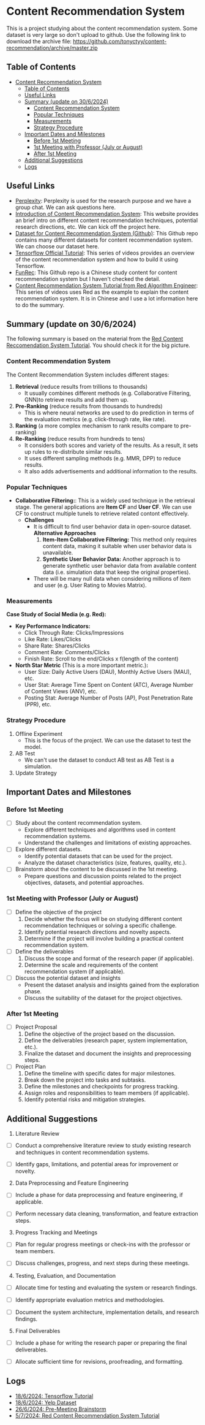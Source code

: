 # Content Recommendation System
This is a project studying about the content recommendation system. Some dataset is very large so don't upload to github. Use the following link to download the archive file: https://github.com/tonyctyy/content-recommendation/archive/master.zip

## Table of Contents
- [Content Recommendation System](#content-recommendation-system)
  - [Table of Contents](#table-of-contents)
  - [Useful Links](#useful-links)
  - [Summary (update on 30/6/2024)](#summary-update-on-3062024)
    - [Content Recommendation System](#content-recommendation-system-1)
    - [Popular Techniques](#popular-techniques)
    - [Measurements](#measurements)
    - [Strategy Procedure](#strategy-procedure)
  - [Important Dates and Milestones](#important-dates-and-milestones)
    - [Before 1st Meeting ](#before-1st-meeting-)
    - [1st Meeting with Professor (July or August) ](#1st-meeting-with-professor-july-or-august-)
    - [After 1st Meeting ](#after-1st-meeting-)
  - [Additional Suggestions](#additional-suggestions)
  - [Logs](#logs)



## Useful Links
- [Perplexity](https://www.perplexity.ai/collections/Content-Recommendation-FYP-r8AxwOpsSAyDXFh7Np00lg): Perplexity is used for the research purpose and we have a group chat. We can ask questions here.
- [Introduction of Content Recommendation System](https://slogix.in/phd-research-topics-in-recommender-systems-based-on-deep-learning/): This website provides an brief intro on different content recommendation techniques, potential research directions, etc. We can kick off the project here.
- [Dataset for Content Recommendation System (Github)](https://github.com/RUCAIBox/RecSysDatasets): This Github repo contains many different datasets for content recommendation system. We can choose our dataset here.
- [Tensorflow Official Tutorial](https://www.youtube.com/watch?v=BthUPVwA59s&list=PLQY2H8rRoyvy2MiyUBz5RWZr5MPFkV3qz&index=2): This series of videos provides an overview of the content recommendation system and how to build it using Tensorflow.
- [FunRec](https://github.com/datawhalechina/fun-rec?tab=readme-ov-file): This Github repo is a Chinese study content for content recommendation system but I haven't checked the detail.
- [Content Recommendation System Tutorial from Red Algorithm Engineer](https://youtu.be/5dTOPen28ts?si=qhYBTACSpeeFZXqk): This series of videos uses Red as the example to explain the content recommendation system. It is in Chinese and I use a lot information here to do the summary.



## Summary (update on 30/6/2024)
The following summary is based on the material from the [Red Content Reccomendation System Tutorial](logs/RedRS_Tutorial.md). You should check it for the big picture.
### Content Recommendation System
The Content Recommendation System includes different stages:
1. **Retrieval** (reduce results from trillions to thousands)
   - It usually combines different methods (e.g. Collaborative Filtering, GNN)to retrieve results and add them up. 
2. **Pre-Ranking** (reduce results from thousands to hundreds)
   - This is where neural networks are used to do prediction in terms of the evaluation metrics (e.g. click-through rate, like rate). 
3. **Ranking** (a more complex mechanism to rank results compare to pre-ranking)
4. **Re-Ranking** (reduce results from hundreds to tens)
   - It considers both scores and variety of the results. As a result, it sets up rules to re-distribute similar results.
   - It uses different sampling methods (e.g. MMR, DPP) to reduce results. 
   - It also adds advertisements and additional information to the results.


### Popular Techniques 
- **Collaborative Filtering:**: This is a widely used technique in the retrieval stage. The general applications are **Item CF** and **User CF**. We can use CF to construct multiple tunels to retrieve related contont effectively.
  - **Challenges**
    - It is difficult to find user behavior data in open-source dataset.
      **Alternative Approaches**
      1. **Item-Item Collaborative Filtering:** This method only requires content data, making it suitable when user behavior data is unavailable.
      2. **Synthetic User Behavior Data:** Another approach is to generate synthetic user behavior data from available content data (i.e. simulation data that keep the original properties).
    - There will be many null data when considering millions of item and user (e.g. User Rating to Movies Matrix).
  

### Measurements 
**Case Study of Social Media (e.g. Red):**
- **Key Performance Indicators:**
  - Click Through Rate: Clicks/Impressions
  - Like Rate: Likes/Clicks
  - Share Rate: Shares/Clicks
  - Comment Rate: Comments/Clicks
  - Finish Rate: Scroll to the end/Clicks x f(length of the content)
- **North Star Metric** (This is a more important metric.)**:**
  - User Size: Daily Active Users (DAU), Monthly Active Users (MAU), etc.
  - User Stat: Average Time Spent on Content (ATC), Average Number of Content Views (ANV), etc.
  - Posting Stat: Average Number of Posts (AP), Post Penetration Rate (PPR), etc.


### Strategy Procedure
1. Offline Experiment 
   - This is the focus of the project. We can use the dataset to test the model.
2. AB Test
   - We can't use the dataset to conduct AB test as AB Test is a simulation.
3. Update Strategy



## Important Dates and Milestones
### Before 1st Meeting <a name="before-1st-meeting"></a>
- [ ] Study about the content recommendation system.
  - Explore different techniques and algorithms used in content recommendation systems.
  - Understand the challenges and limitations of existing approaches.
- [ ] Explore different datasets.
  - Identify potential datasets that can be used for the project.
  - Analyze the dataset characteristics (size, features, quality, etc.).
- [ ] Brainstorm about the content to be discussed in the 1st meeting.
  - Prepare questions and discussion points related to the project objectives, datasets, and potential approaches.


### 1st Meeting with Professor (July or August) <a name="1st-meeting-with-professor-july-or-august"></a>
- [ ] Define the objective of the project
  1. Decide whether the focus will be on studying different content recommendation techniques or solving a specific challenge.
  2. Identify potential research directions and novelty aspects.
  3. Determine if the project will involve building a practical content recommendation system.
- [ ] Define the deliverables
  1. Discuss the scope and format of the research paper (if applicable).
  2. Determine the scale and requirements of the content recommendation system (if applicable).
- [ ] Discuss the potential dataset and insights
  - Present the dataset analysis and insights gained from the exploration phase.
  - Discuss the suitability of the dataset for the project objectives.


### After 1st Meeting <a name="after-1st-meeting"></a>
- [ ] Project Proposal
  1. Define the objective of the project based on the discussion.
  2. Define the deliverables (research paper, system implementation, etc.).
  3. Finalize the dataset and document the insights and preprocessing steps.
- [ ] Project Plan
  1. Define the timeline with specific dates for major milestones.
  2. Break down the project into tasks and subtasks.
  3. Define the milestones and checkpoints for progress tracking.
  4. Assign roles and responsibilities to team members (if applicable).
  5. Identify potential risks and mitigation strategies.



## Additional Suggestions
1. Literature Review 
- [ ] Conduct a comprehensive literature review to study existing research and techniques in content recommendation systems.
- [ ] Identify gaps, limitations, and potential areas for improvement or novelty.


2. Data Preprocessing and Feature Engineering
- [ ] Include a phase for data preprocessing and feature engineering, if applicable.
- [ ] Perform necessary data cleaning, transformation, and feature extraction steps.


3. Progress Tracking and Meetings 
- [ ] Plan for regular progress meetings or check-ins with the professor or team members.
- [ ] Discuss challenges, progress, and next steps during these meetings.


4. Testing, Evaluation, and Documentation 
- [ ] Allocate time for testing and evaluating the system or research findings.
- [ ] Identify appropriate evaluation metrics and methodologies.
- [ ] Document the system architecture, implementation details, and research findings.


5. Final Deliverables
- [ ] Include a phase for writing the research paper or preparing the final deliverables.
- [ ] Allocate sufficient time for revisions, proofreading, and formatting.



## Logs
- [18/6/2024: Tensorflow Tutorial](logs/tensorflow_tutorial.md)
- [18/6/2024: Yelp Dataset](logs/dataset/yelp.md)
- [26/6/2024: Pre-Meeting Brainstorm](logs/pre-meeting_brainstorm.md)
- [5/7/2024: Red Content Recommendation System Tutorial](logs/RedRS_tutorial.md)